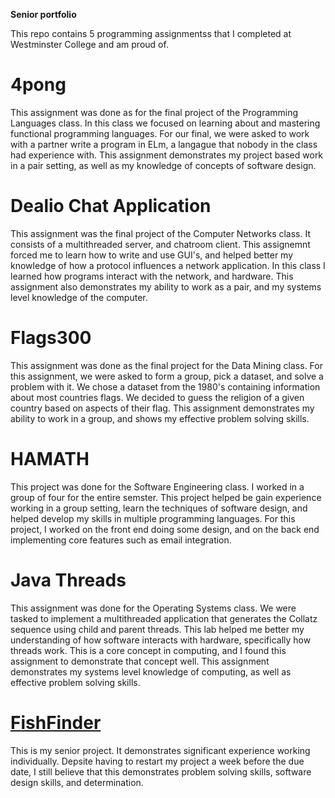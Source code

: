 **Senior portfolio**

This repo contains 5 programming assignmentss that I completed at Westminster College and am proud of.

# 4pong
This assignment was done as for the final project of the Programming Languages class. In this class we focused on learning about and mastering functional programming languages. For our final, we were asked to work with a partner write a program in ELm, a langague that nobody in the class had experience with. This assignment demonstrates my project based work in a pair setting, as well as my knowledge of concepts of software design.

# Dealio Chat Application
This assignment was the final project of the Computer Networks class. It consists of a multithreaded server, and chatroom client. This assignemnt forced me to learn how to write and use GUI's, and helped better my knowledge of how a protocol influences a network application. In this class I learned how programs interact with the network, and hardware. This assignment also demonstrates my ability to work as a pair, and my systems level knowledge of the computer.

# Flags300
 This assignment was done as the final project for the Data Mining class. For this assignment, we were asked to form a group, pick a dataset, and solve a problem with it. We chose a dataset from the 1980's containing information about most countries flags. We decided to guess the religion of a given country based on aspects of their flag. This assignment demonstrates my ability to work in a group, and shows my effective problem solving skills.
 
 # HAMATH
 This project was done for the Software Engineering class. I worked in a group of four for the entire semster. This project helped be gain experience working in a group setting, learn the techniques of software design, and helped develop my skills in multiple programming languages. For this project, I worked on the front end doing some design, and on the back end implementing core features such as email integration. 
 
 # Java Threads
 This assignment was done for the Operating Systems class. We were tasked to implement a multithreaded application that generates the Collatz sequence using child and parent threads. This lab helped me better my understanding of how software interacts with hardware, specifically how threads work. This is a core concept in computing, and I found this assignment to demonstrate that concept well. This assignment demonstrates my systems level knowledge of computing, as well as effective problem solving skills.

# [FishFinder](https://github.com/MerrittRuthrauff/FishFinder)
This is my senior project. It demonstrates significant experience working individually. Depsite having to restart my project a week before the due date, I still believe that this demonstrates problem solving skills, software design skills, and determination. 
